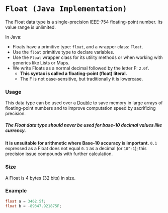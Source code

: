 # `Float (Java Implementation)`
The Float data type is a single-precision IEEE-754 floating-point number.
Its value range is unlimited.

In Java:
* Floats have a primitive type: `float`, and a wrapper class: `Float`.
* Use the `float` primitive type to declare variables.
* Use the `Float` wrapper class for its utility methods or when working with generics like Lists or Maps.
* We write Floats as a normal decimal followed by the letter F: `2.0f`.
  - **This syntax is called a floating-point (float) literal.**
  - The F is not case-sensitive, but traditionally it is lowercase.

### Usage
This data type can be used over a [Double](./DOUBLE.md) to save memory in large arrays of floating-point numbers
and to improve computation speed by sacrificing precision.

##### The Float data type should never be used for base-10 decimal values like currency.
**It is unsuitable for arithmetic where Base-10 accuracy is important.**
`0.1` expressed as a Float does not equal `0.1` as a decimal (or `10^-1`);
this precision issue compounds with further calculation.

### Size
A Float is 4 bytes (32 bits) in size.

### Example
```java
float a = 3462.5f;
float b = -89347.921875F;
```
